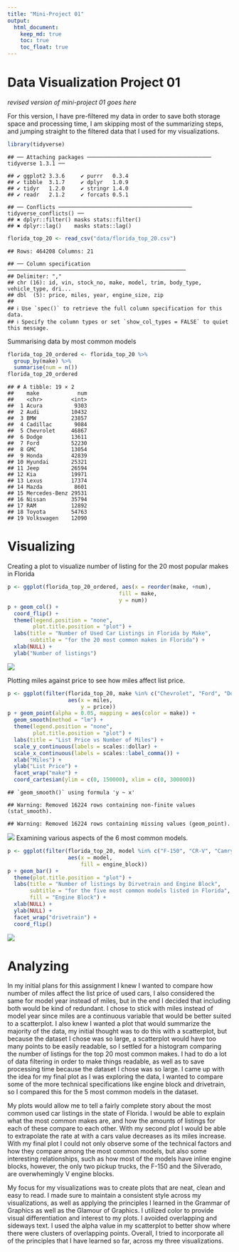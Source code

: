```yaml
---
title: "Mini-Project 01"
output: 
  html_document:
    keep_md: true
    toc: true
    toc_float: true
---
```


# Data Visualization Project 01

_revised version of mini-project 01 goes here_


For this version, I have pre-filtered my data in order to save both storage space and processing time, I am skipping most of the summarizing steps, and jumping straight to the filtered data that I used for my visualizations.  

```r
library(tidyverse)
```

```
## ── Attaching packages ─────────────────────────────────────── tidyverse 1.3.1 ──
```

```
## ✔ ggplot2 3.3.6     ✔ purrr   0.3.4
## ✔ tibble  3.1.7     ✔ dplyr   1.0.9
## ✔ tidyr   1.2.0     ✔ stringr 1.4.0
## ✔ readr   2.1.2     ✔ forcats 0.5.1
```

```
## ── Conflicts ────────────────────────────────────────── tidyverse_conflicts() ──
## ✖ dplyr::filter() masks stats::filter()
## ✖ dplyr::lag()    masks stats::lag()
```

```r
florida_top_20 <- read_csv("data/florida_top_20.csv")
```

```
## Rows: 464208 Columns: 21
```

```
## ── Column specification ────────────────────────────────────────────────────────
## Delimiter: ","
## chr (16): id, vin, stock_no, make, model, trim, body_type, vehicle_type, dri...
## dbl  (5): price, miles, year, engine_size, zip
## 
## ℹ Use `spec()` to retrieve the full column specification for this data.
## ℹ Specify the column types or set `show_col_types = FALSE` to quiet this message.
```

Summarising data by most common models

```r
florida_top_20_ordered <- florida_top_20 %>%
  group_by(make) %>%
  summarise(num = n())
florida_top_20_ordered
```

```
## # A tibble: 19 × 2
##    make            num
##    <chr>         <int>
##  1 Acura          9303
##  2 Audi          10432
##  3 BMW           23857
##  4 Cadillac       9084
##  5 Chevrolet     46867
##  6 Dodge         13611
##  7 Ford          52230
##  8 GMC           13054
##  9 Honda         42839
## 10 Hyundai       25321
## 11 Jeep          26594
## 12 Kia           19971
## 13 Lexus         17374
## 14 Mazda          8601
## 15 Mercedes-Benz 29531
## 16 Nissan        35794
## 17 RAM           12892
## 18 Toyota        54763
## 19 Volkswagen    12090
```
# Visualizing

Creating a plot to visualize number of listing for the 20 most popular makes in Florida

```r
p <- ggplot(florida_top_20_ordered, aes(x = reorder(make, +num), 
                                   fill = make,
                                   y = num))
p + geom_col() +
  coord_flip() + 
  theme(legend.position = "none", 
        plot.title.position = "plot") + 
  labs(title = "Number of Used Car Listings in Florida by Make",
       subtitle = "for the 20 most common makes in Florida") + 
  xlab(NULL) + 
  ylab("Number of listings")
```

![](Thompson_project_01_files/figure-html/unnamed-chunk-3-1.png)<!-- -->

Plotting miles against price to see how miles affect list price.  

```r
p <- ggplot(filter(florida_top_20, make %in% c("Chevrolet", "Ford", "Dodge", "Toyota")), 
                   aes(x = miles, 
                       y = price))
p + geom_point(alpha = 0.05, mapping = aes(color = make)) +
  geom_smooth(method = "lm") + 
  theme(legend.position = "none", 
        plot.title.position = "plot") + 
  labs(title = "List Price vs Number of Miles") + 
  scale_y_continuous(labels = scales::dollar) +
  scale_x_continuous(labels = scales::label_comma()) +
  xlab("Miles") + 
  ylab("List Price") +
  facet_wrap("make") + 
  coord_cartesian(ylim = c(0, 150000), xlim = c(0, 300000))
```

```
## `geom_smooth()` using formula 'y ~ x'
```

```
## Warning: Removed 16224 rows containing non-finite values (stat_smooth).
```

```
## Warning: Removed 16224 rows containing missing values (geom_point).
```

![](Thompson_project_01_files/figure-html/unnamed-chunk-4-1.png)<!-- -->
Examining various aspects of the 6 most common models.  

```r
p <- ggplot(filter(florida_top_20, model %in% c("F-150", "CR-V", "Camry", "Silverado 1500", "Accord", "Corolla")), 
                   aes(x = model,
                       fill = engine_block))
p + geom_bar() + 
  theme(plot.title.position = "plot") + 
  labs(title = "Number of listings by Dirvetrain and Engine Block", 
       subtitle = "for the five most common models listed in Florida",
       fill = "Engine Block") + 
  xlab(NULL) + 
  ylab(NULL) +
  facet_wrap("drivetrain") +
  coord_flip()
```

![](Thompson_project_01_files/figure-html/unnamed-chunk-5-1.png)<!-- -->
 
# Analyzing

In my initial plans for this assignment I knew I wanted to compare how number of miles affect the list price of used cars, I also considered the same for model year instead of miles, but in the end I decided that including both would be kind of redundant.  I chose to stick with miles instead of model year since miles are a continuous variable that would be better suited to a scatterplot.  I also knew I wanted a plot that would summarize the majority of the data, my initial thought was to do this with a scatterplot, but because the dataset I chose was so large, a scatterplot would have too many points to be easily readable, so I settled for a histogram comparing the number of listings for the top 20 most common makes.  I had to do a lot of data filtering in order to make things readable, as well as to save processing time because the dataset I chose was so large.  I came up with the idea for my final plot as I was exploring the data, I wanted to compare some of the more technical specifications like engine block and drivetrain, so I compared this for the 5 most common models in the dataset.  

My plots would allow me to tell a fairly complete story about the most common used car listings in the state of Florida.  I would be able to explain what the most common makes are, and how the amounts of listings for each of these compare to each other.  With my second plot I would be able to extrapolate the rate at with a cars value decreases as its miles increase. With my final plot I could not only observe some of the technical factors and how they compare among the most common models, but also some interesting relationships, such as how most of the models have inline engine blocks, however, the only two pickup trucks, the F-150 and the Silverado, are overwhemingly V engine blocks.  

My focus for my visualizations was to create plots that are neat, clean and easy to read.  I made sure to maintain a consistent style across my visualizations, as well as applying the principles I learned in the Grammar of Graphics as well as the Glamour of Graphics.  I utilized color to provide visual differentiation and interest to my plots.  I avoided overlapping and sideways text. I used the alpha value in my scatterplot to better show where there were clusters of overlapping points.  Overall, I tried to incorporate all of the principles that I have learned so far, across my three visualizations.  
